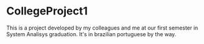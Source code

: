 # CollegeProject1
This is a project developed by my colleagues and me at our first semester in System Analisys graduation.
It's in brazilian portuguese by the way.
